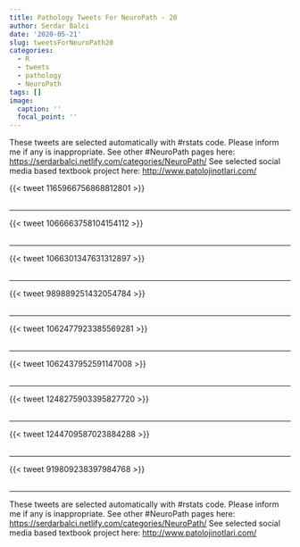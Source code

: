 ```yaml
---
title: Pathology Tweets For NeuroPath - 20
author: Serdar Balci
date: '2020-05-21'
slug: tweetsForNeuroPath20
categories:
  - R
  - tweets
  - pathology
  - NeuroPath
tags: []
image:
  caption: ''
  focal_point: ''
---
```



These tweets are selected automatically with #rstats code. Please inform me if any is inappropriate.
See other #NeuroPath pages here: https://serdarbalci.netlify.com/categories/NeuroPath/ 
See selected social media based textbook project here: http://www.patolojinotlari.com/

{{< tweet 1165966756868812801 >}}
<br>
<br>
<hr>
{{< tweet 1066663758104154112 >}}
<br>
<br>
<hr>
{{< tweet 1066301347631312897 >}}
<br>
<br>
<hr>
{{< tweet 989889251432054784 >}}
<br>
<br>
<hr>
{{< tweet 1062477923385569281 >}}
<br>
<br>
<hr>
{{< tweet 1062437952591147008 >}}
<br>
<br>
<hr>
{{< tweet 1248275903395827720 >}}
<br>
<br>
<hr>
{{< tweet 1244709587023884288 >}}
<br>
<br>
<hr>
{{< tweet 919809238397984768 >}}
<br>
<br>
<hr>


These tweets are selected automatically with #rstats code. Please inform me if any is inappropriate.
See other #NeuroPath pages here: https://serdarbalci.netlify.com/categories/NeuroPath/ 
See selected social media based textbook project here: http://www.patolojinotlari.com/
